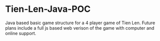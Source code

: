 # Tien-Len-Java-POC
Java based basic game structure for a 4 player game of Tien Len. Future plans include a full js based web verison of the game with computer and online support.
